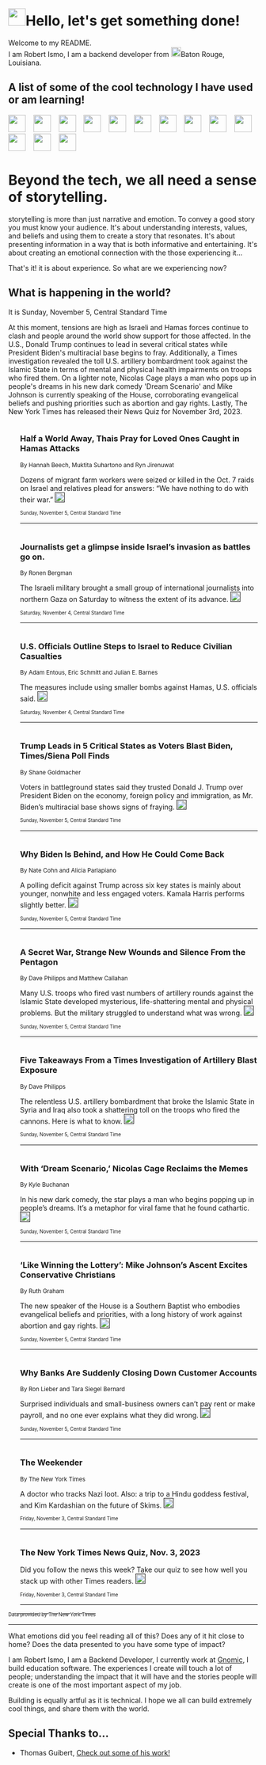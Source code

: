 <h1><img src="https://emojis.slackmojis.com/emojis/images/1643514375/3493/hot-coffee.gif?1643514375" width="35"/>Hello, let's get something done!</h1>

<p>Welcome to my README.<br/>
I am Robert Ismo, I am a backend developer from <img src="https://emojis.slackmojis.com/emojis/images/1638395689/50435/moulin_rouge.png?1638395689" width="20"/>Baton Rouge, Louisiana.</p>
<h2>A list of some of the cool technology I have used or am learning!</h2>
<p>
<img src="https://emojis.slackmojis.com/emojis/images/1643516091/21142/meow_bongotap.gif?1643516091" width="35" alt="">
<img src="https://img.shields.io/badge/Favorite%20Frontend%20Framework-SvelteKit-f83903" alt="">
<img src="https://img.shields.io/badge/Second%20Favorite-Vue-40b581" alt="">
<img src="https://img.shields.io/badge/Most%20Used%20Runtime-Nodejs-78b061" alt="">
<img src="https://emojis.slackmojis.com/emojis/images/1643517416/34482/fire.gif?1643517416" width="35" alt="">
<img src="https://img.shields.io/badge/Javascript%20But%20Better-Typescript-0078ca" alt="">
<img src="https://img.shields.io/badge/Favorite%20Language-Elixir-3e244d" alt="">
<img src="https://img.shields.io/badge/Containerize%20Everything-Docker-6ac9ef" alt="">
<img src="https://emojis.slackmojis.com/emojis/images/1643514596/5999/meow_party.gif?1643514596" width="35" alt="">
<img src="https://img.shields.io/badge/API%20Love%20Language-Graphql-de32a5" alt="">
<img src="https://img.shields.io/badge/Our%20Favorite%20Version%20Controller-Git-e94f33" alt="">
<img src="https://img.shields.io/badge/Favorite%20Database-Redis-d42d1d" alt="">
<img src="https://emojis.slackmojis.com/emojis/images/1643514559/5584/deployparrot.gif?1643514559" width="35" alt="">
<img src="https://img.shields.io/badge/Container%20Interstate-RabbitMQ-f66200" alt="">
<img src="https://img.shields.io/badge/Gotta%20Learn-Kubernetes-316adf" alt="">
<img src="https://img.shields.io/badge/Really%20Mature%20Now-WASM-654fef" alt="">
<img src="https://emojis.slackmojis.com/emojis/images/1666642497/61942/dance_vibe.gif?1666642497" width="35" alt="">
<img src="https://img.shields.io/badge/For%20My%20M1-ARM64-657d96" alt="">
<img src="https://img.shields.io/badge/Loving%20This%20So%20Much-TailwindCSS-17bcb5" alt="">
<img src="https://img.shields.io/badge/Cool%20Build%20Tool-Vite-f9cb24" alt="">
<img src="https://emojis.slackmojis.com/emojis/images/1669231376/62819/working-on-it.gif?1669231376" width="35" alt="">
<img src="https://img.shields.io/badge/Fun%20and%20Easy%20Database-MongoDB-5f8c49" alt="">
<img src="https://img.shields.io/badge/JS%20Life%20Support-NPM-c73737" alt="">
<img src="https://img.shields.io/badge/I%20Liked%20It-DynamoDB-0073b9" alt="">
<img src="https://emojis.slackmojis.com/emojis/images/1643514045/46/question.gif?1643514045" width="35" alt="">
<img src="https://img.shields.io/badge/cool-React-60d6f9" alt="">
<img src="https://img.shields.io/badge/Future%20Big%20Project-Lambda-f37e00" alt="">
<img src="https://img.shields.io/badge/NPM%20But%20Better-PNPM-f1aa07" alt="">
<img src="https://emojis.slackmojis.com/emojis/images/1643514943/9662/fbwow.gif?1643514943" width="35" alt="">
<img src="https://img.shields.io/badge/First%20Language-C-662079" alt="">
<img src="https://img.shields.io/badge/Where%20I%20Deploy%20Frontend-Vercel-000000" alt="">
<img src="https://img.shields.io/badge/Who%20Does%20not%20Want%20an%20App-Swift-f9492a" alt="">
<img src="https://emojis.slackmojis.com/emojis/images/1643514058/151/javascript.png?1643514058" width="35" alt="">
<img src="https://img.shields.io/badge/cool-Python-fbd542" alt="">
<img src="https://img.shields.io/badge/Favorite%20Something-Stripe-656cdc" alt="">
<img src="https://img.shields.io/badge/Of%20Course-HTML5-ed6327" alt="">
<img src="https://emojis.slackmojis.com/emojis/images/1660415405/60731/bomb.gif?1660415405" width="35" alt="">
<img src="https://img.shields.io/badge/hate-CSS-2964ec" alt="">
<img src="https://img.shields.io/badge/Learning-CircleCI-141215" alt="">
<img src="https://img.shields.io/badge/Learning-Rust-fbbb3b" alt="">
<img src="https://emojis.slackmojis.com/emojis/images/1660415397/60712/writing-hand.gif?1660415397" width="35" alt="">
<img src="https://img.shields.io/badge/Dev%20Browser%20of%20Choice-Firefox-cc4e26" alt="">
<img src="https://img.shields.io/badge/Recoverying%20From%20Windows-UNIX-1781e3" alt="">
<img src="https://img.shields.io/badge/LOVE-LogSeq-90c1c2" alt="">
<img src="https://emojis.slackmojis.com/emojis/images/1643514066/223/kirby.gif?1643514066" width="35" alt="">
<img src="https://img.shields.io/badge/Daily%20Driver-MacOS-e6e6e8" alt="">
<img src="https://img.shields.io/badge/Git%20Server-Github-000000" alt="">
<img src="https://img.shields.io/badge/enjoyable-EC2-f17428" alt="">
<img src="https://emojis.slackmojis.com/emojis/images/1643514239/2069/excited.gif?1643514239" width="35" alt="">
</p>
<h1>Beyond the tech, we all need a sense of storytelling.</h1>
<p>storytelling is more than just narrative and emotion. To convey a good story you must know your audience. It's about understanding interests, values, and beliefs and using them to create a story that resonates. It's about presenting information in a way that is both informative and entertaining. It's about creating an emotional connection with the those experiencing it...</p>
<p>That's it! it is about experience. So what are we experiencing now?</p>
<h2>What is happening in the world?</h2>
<p>It is Sunday, November 5, Central Standard Time</p>
<p>
At this moment, tensions are high as Israeli and Hamas forces continue to clash and people around the world show support for those affected. In the U.S., Donald Trump continues to lead in several critical states while President Biden&#39;s multiracial base begins to fray. Additionally, a Times investigation revealed the toll U.S. artillery bombardment took against the Islamic State in terms of mental and physical health impairments on troops who fired them. On a lighter note, Nicolas Cage plays a man who pops up in people&#39;s dreams in his new dark comedy &#39;Dream Scenario&#39; and Mike Johnson is currently speaking of the House, corroborating evangelical beliefs and pushing priorities such as abortion and gay rights. Lastly, The New York Times has released their News Quiz for November 3rd, 2023.</p>
<ol>
<img src="https://img.shields.io/badge/-world-blue" alt="">
<h3>Half a World Away, Thais Pray for Loved Ones Caught in Hamas Attacks</h3>
<sub>By Hannah Beech, Muktita Suhartono and Ryn Jirenuwat</sub>
<p>Dozens of migrant farm workers were seized or killed in the Oct. 7 raids on Israel and relatives plead for answers: “We have nothing to do with their war.”  <a href=""><img src="https://developer.nytimes.com/files/poweredby_nytimes_30b.png?v=1583354208352" height="20"></a></p>
<sub><sub>Sunday, November 5, Central Standard Time</sub></sub>
<hr/>
<img src="https://img.shields.io/badge/-world-blue" alt="">
<h3>Journalists get a glimpse inside Israel’s invasion as battles go on.</h3>
<sub>By Ronen Bergman</sub>
<p>The Israeli military brought a small group of international journalists into northern Gaza on Saturday to witness the extent of its advance.  <a href=""><img src="https://developer.nytimes.com/files/poweredby_nytimes_30b.png?v=1583354208352" height="20"></a></p>
<sub><sub>Saturday, November 4, Central Standard Time</sub></sub>
<hr/>
<img src="https://img.shields.io/badge/-us-blue" alt="">
<h3>U.S. Officials Outline Steps to Israel to Reduce Civilian Casualties</h3>
<sub>By Adam Entous, Eric Schmitt and Julian E. Barnes</sub>
<p>The measures include using smaller bombs against Hamas, U.S. officials said.  <a href=""><img src="https://developer.nytimes.com/files/poweredby_nytimes_30b.png?v=1583354208352" height="20"></a></p>
<sub><sub>Saturday, November 4, Central Standard Time</sub></sub>
<hr/>
<img src="https://img.shields.io/badge/-us-blue" alt="">
<h3>Trump Leads in 5 Critical States as Voters Blast Biden, Times&#x2F;Siena Poll Finds</h3>
<sub>By Shane Goldmacher</sub>
<p>Voters in battleground states said they trusted Donald J. Trump over President Biden on the economy, foreign policy and immigration, as Mr. Biden’s multiracial base shows signs of fraying.  <a href=""><img src="https://developer.nytimes.com/files/poweredby_nytimes_30b.png?v=1583354208352" height="20"></a></p>
<sub><sub>Sunday, November 5, Central Standard Time</sub></sub>
<hr/>
<img src="https://img.shields.io/badge/-upshot-blue" alt="">
<h3>Why Biden Is Behind, and How He Could Come Back</h3>
<sub>By Nate Cohn and Alicia Parlapiano</sub>
<p>A polling deficit against Trump across six key states is mainly about younger, nonwhite and less engaged voters. Kamala Harris performs slightly better.  <a href=""><img src="https://developer.nytimes.com/files/poweredby_nytimes_30b.png?v=1583354208352" height="20"></a></p>
<sub><sub>Sunday, November 5, Central Standard Time</sub></sub>
<hr/>
<img src="https://img.shields.io/badge/-us-blue" alt="">
<h3>A Secret War, Strange New Wounds and Silence From the Pentagon</h3>
<sub>By Dave Philipps and Matthew Callahan</sub>
<p>Many U.S. troops who fired vast numbers of artillery rounds against the Islamic State developed mysterious, life-shattering mental and physical problems. But the military struggled to understand what was wrong.  <a href=""><img src="https://developer.nytimes.com/files/poweredby_nytimes_30b.png?v=1583354208352" height="20"></a></p>
<sub><sub>Sunday, November 5, Central Standard Time</sub></sub>
<hr/>
<img src="https://img.shields.io/badge/-us-blue" alt="">
<h3>Five Takeaways From a Times Investigation of Artillery Blast Exposure</h3>
<sub>By Dave Philipps</sub>
<p>The relentless U.S. artillery bombardment that broke the Islamic State in Syria and Iraq also took a shattering toll on the troops who fired the cannons. Here is what to know.  <a href=""><img src="https://developer.nytimes.com/files/poweredby_nytimes_30b.png?v=1583354208352" height="20"></a></p>
<sub><sub>Sunday, November 5, Central Standard Time</sub></sub>
<hr/>
<img src="https://img.shields.io/badge/-movies-blue" alt="">
<h3>With ‘Dream Scenario,’ Nicolas Cage Reclaims the Memes</h3>
<sub>By Kyle Buchanan</sub>
<p>In his new dark comedy, the star plays a man who begins popping up in people’s dreams. It’s a metaphor for viral fame that he found cathartic.  <a href=""><img src="https://developer.nytimes.com/files/poweredby_nytimes_30b.png?v=1583354208352" height="20"></a></p>
<sub><sub>Sunday, November 5, Central Standard Time</sub></sub>
<hr/>
<img src="https://img.shields.io/badge/-us-blue" alt="">
<h3>‘Like Winning the Lottery’: Mike Johnson’s Ascent Excites Conservative Christians</h3>
<sub>By Ruth Graham</sub>
<p>The new speaker of the House is a Southern Baptist who embodies evangelical beliefs and priorities, with a long history of work against abortion and gay rights.  <a href=""><img src="https://developer.nytimes.com/files/poweredby_nytimes_30b.png?v=1583354208352" height="20"></a></p>
<sub><sub>Sunday, November 5, Central Standard Time</sub></sub>
<hr/>
<img src="https://img.shields.io/badge/-business-blue" alt="">
<h3>Why Banks Are Suddenly Closing Down Customer Accounts</h3>
<sub>By Ron Lieber and Tara Siegel Bernard</sub>
<p>Surprised individuals and small-business owners can’t pay rent or make payroll, and no one ever explains what they did wrong.  <a href=""><img src="https://developer.nytimes.com/files/poweredby_nytimes_30b.png?v=1583354208352" height="20"></a></p>
<sub><sub>Sunday, November 5, Central Standard Time</sub></sub>
<hr/>
<img src="https://img.shields.io/badge/-nyregion-blue" alt="">
<h3>The Weekender</h3>
<sub>By The New York Times</sub>
<p>A doctor who tracks Nazi loot. Also: a trip to a Hindu goddess festival, and Kim Kardashian on the future of Skims.  <a href=""><img src="https://developer.nytimes.com/files/poweredby_nytimes_30b.png?v=1583354208352" height="20"></a></p>
<sub><sub>Friday, November 3, Central Standard Time</sub></sub>
<hr/>
<img src="https://img.shields.io/badge/-briefing-blue" alt="">
<h3>The New York Times News Quiz, Nov. 3, 2023</h3>
<sub></sub>
<p>Did you follow the news this week? Take our quiz to see how well you stack up with other Times readers.  <a href=""><img src="https://developer.nytimes.com/files/poweredby_nytimes_30b.png?v=1583354208352" height="20"></a></p>
<sub><sub>Friday, November 3, Central Standard Time</sub></sub>
<hr/>
</ol>
<a href="https://developer.nytimes.com"><sub><sub>Data provided by The New York Times</sub></sub></a>
<hr/>
<p>What emotions did you feel reading all of this? Does any of it hit close to home? Does the data presented to you have some type of impact?</p>
<p>I am Robert Ismo, I am a Backend Developer, I currently work at <a href="https://gnomic.education/">Gnomic</a>, I build education software. The experiences I create will touch a lot of people; understanding the impact that it will have and the stories people will create is one of the most important aspect of my job.</p>
<p>Building is equally artful as it is technical. I hope we all can build extremely cool things, and share them with the world.</p>
<h2>Special Thanks to...</h2>
<ul>
<li>Thomas Guibert, <a href="https://github.com/thmsgbrt/thmsgbrt">Check out some of his work!</a></li>
</ul>